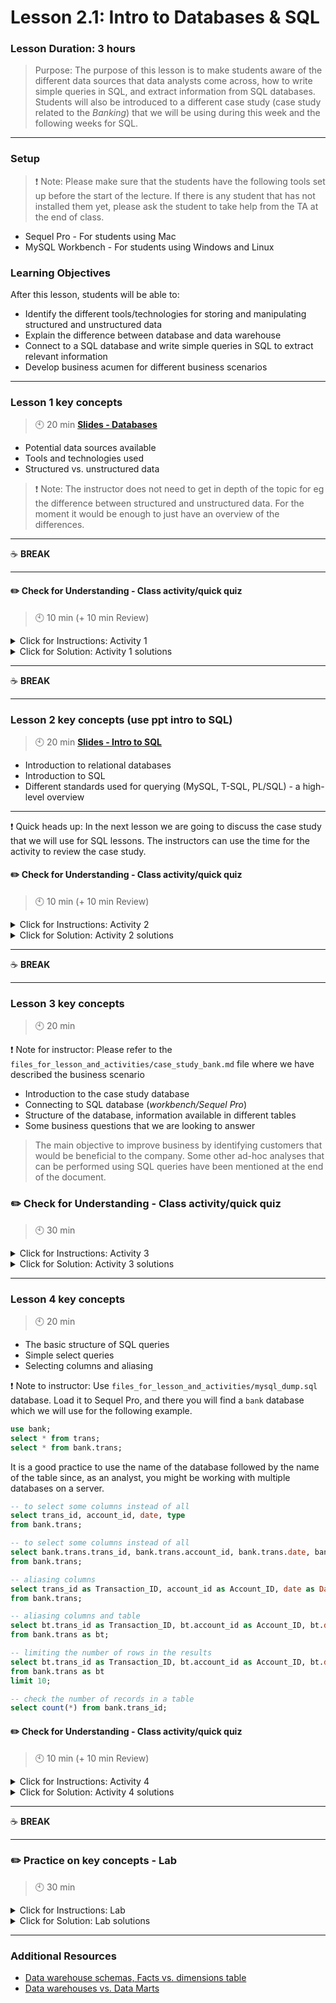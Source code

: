 # Lesson 2.1: Intro to Databases & SQL

### Lesson Duration: 3 hours

> Purpose: The purpose of this lesson is to make students aware of the different data sources that data analysts come across, how to write simple queries in SQL, and extract information from SQL databases. Students will also be introduced to a different case study (case study related to the _Banking_) that we will be using during this week and the following weeks for SQL.

---

### Setup

> :exclamation: Note: Please make sure that the students have the following tools set up before the start of the lecture. If there is any student that has not installed them yet, please ask the student to take help from the TA at the end of class.

- Sequel Pro - For students using Mac
- MySQL Workbench - For students using Windows and Linux

### Learning Objectives

After this lesson, students will be able to:

- Identify the different tools/technologies for storing and manipulating structured and unstructured data
- Explain the difference between database and data warehouse
- Connect to a SQL database and write simple queries in SQL to extract relevant information
- Develop business acumen for different business scenarios

---

### Lesson 1 key concepts 

> :clock10: 20 min
> [**Slides - Databases**](https://docs.google.com/presentation/d/1BIVhxnoca6v4mUf3kClUTWRPduLjID-uaVILdCzmHgU/edit?usp=sharing)

- Potential data sources available
- Tools and technologies used
- Structured vs. unstructured data

> :exclamation: Note: The instructor does not need to get in depth of the topic for eg the difference between structured and unstructured data. For the moment it would be enough to just have an overview of the differences.
---

:coffee: **BREAK**

---

#### :pencil2: Check for Understanding - Class activity/quick quiz

> :clock10: 10 min (+ 10 min Review)

<details>
  <summary> Click for Instructions: Activity 1 </summary>

- Link to [activity 1](https://github.com/ironhack-edu/data_2.01_activities/blob/master/2.01_activity_1.md).

</details>

<details>
  <summary>Click for Solution: Activity 1 solutions</summary>

- Every student would be required to explain one difference in class. Explain and correct the students wherever necessary.

</details>

---

:coffee: **BREAK**

---

### Lesson 2 key concepts (use ppt intro to SQL)

> :clock10: 20 min
> [**Slides - Intro to SQL**](https://docs.google.com/presentation/d/1q-P3sxtKOaSWHf2V381RRY-mC-A2JOqD1KSjq8Db4I4/edit?usp=sharing)

- Introduction to relational databases
- Introduction to SQL
- Different standards used for querying (MySQL, T-SQL, PL/SQL) - a high-level overview

---

:exclamation: Quick heads up: In the next lesson we are going to discuss the case study that we will use for SQL lessons. The instructors can use the time for the activity to review the case study. 


#### :pencil2: Check for Understanding - Class activity/quick quiz

> :clock10: 10 min (+ 10 min Review)

<details>
  <summary> Click for Instructions: Activity 2 </summary>

- Link to [activity 2](https://github.com/ironhack-edu/data_2.01_activities/blob/master/2.01_activity_2.md).

</details>

<details>
  <summary>Click for Solution: Activity 2 solutions</summary>

- Link to [activity 2 solution](https://gist.github.com/ironhack-edu/deb78ecffedff3eb90ce607844b09b68).

</details>

---

:coffee: **BREAK**

---

### Lesson 3 key concepts

> :clock10: 20 min

:exclamation: Note for instructor: Please refer to the `files_for_lesson_and_activities/case_study_bank.md` file where we have described the business scenario
- Introduction to the case study database
- Connecting to SQL database (_workbench/Sequel Pro_)
- Structure of the database, information available in different tables
- Some business questions that we are looking to answer

> The main objective to improve business by identifying customers that would be beneficial to the company. Some other ad-hoc analyses that can be performed using SQL queries have been mentioned at the end of the document.

### :pencil2: Check for Understanding - Class activity/quick quiz

> :clock10: 30 min

<details>
  <summary> Click for Instructions: Activity 3 </summary>

- Link to [activity 3](https://github.com/ironhack-edu/data_2.01_activities/blob/master/2.01_activity_3.md).

</details>

<details>
  <summary>Click for Solution: Activity 3 solutions </summary>
  
- Link to [activity 3 solution](https://gist.github.com/ironhack-edu/0c8043e299ea31227632b96ba30d02c3).

</details>

---

### Lesson 4 key concepts

> :clock10: 20 min

- The basic structure of SQL queries
- Simple select queries
- Selecting columns and aliasing

:exclamation: Note to instructor: Use `files_for_lesson_and_activities/mysql_dump.sql` database. Load it to Sequel Pro, and there you will find a `bank` database which we will use for the following example.

```sql
use bank;
select * from trans;
select * from bank.trans;
```

It is a good practice to use the name of the database followed by the name of the table since, as an analyst, you might be working with multiple databases on a server.

```sql
-- to select some columns instead of all
select trans_id, account_id, date, type
from bank.trans;

-- to select some columns instead of all
select bank.trans.trans_id, bank.trans.account_id, bank.trans.date, bank.trans.type
from bank.trans;

-- aliasing columns
select trans_id as Transaction_ID, account_id as Account_ID, date as Date, type as Type_of_account
from bank.trans;

-- aliasing columns and table
select bt.trans_id as Transaction_ID, bt.account_id as Account_ID, bt.date as Date, bt.type as Type
from bank.trans as bt;

-- limiting the number of rows in the results
select bt.trans_id as Transaction_ID, bt.account_id as Account_ID, bt.date as Date, bt.type as Type
from bank.trans as bt
limit 10;

-- check the number of records in a table
select count(*) from bank.trans_id;
```

#### :pencil2: Check for Understanding - Class activity/quick quiz

> :clock10: 10 min (+ 10 min Review)

<details>
  <summary> Click for Instructions: Activity 4 </summary>

- Link to [activity 4](https://github.com/ironhack-edu/data_2.01_activities/blob/master/2.01_activity_4.md).

</details>

<details>
  <summary>Click for Solution: Activity 4 solutions </summary>

- Link to [activity 4 solution](https://gist.github.com/ironhack-edu/dce29559311a9c6aafcb36e76978e89d).

</details>

---

:coffee: **BREAK**

---

### :pencil2: Practice on key concepts - Lab

> :clock10: 30 min

<details>
  <summary> Click for Instructions: Lab </summary>

- Link to the lab: [https://github.com/ironhack-labs/lab-intro-sql](https://github.com/ironhack-labs/lab-intro-sql)

</details>

<details>
  <summary>Click for Solution: Lab solutions</summary>

- Link to the [lab solution](https://gist.github.com/ironhack-edu/a7ae236289c245fe73b4e103546ec690).

</details>

---

### Additional Resources

- [Data warehouse schemas, Facts vs. dimensions table](http://gkmc.utah.edu/ebis_class/2003s/Oracle/DMB26/A73318/schemas.htm)
- [Data warehouses vs. Data Marts](https://www.talend.com/resources/what-is-data-mart/)
